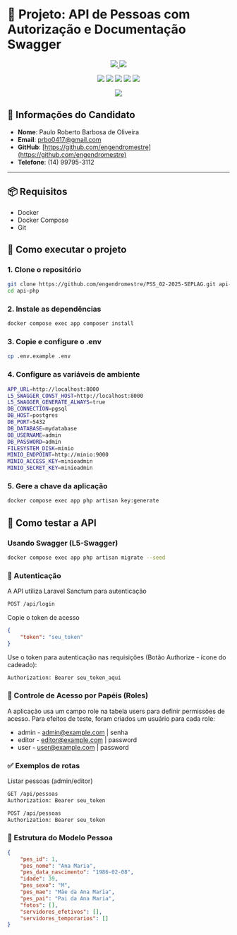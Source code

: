 # 📄 Projeto: API de Pessoas com Autorização e Documentação Swagger

<p align="center">
<a href="LICENSE">
  <img src="https://img.shields.io/badge/license-MIT-green">
</a>
<img src="https://img.shields.io/badge/release date-Apr/2025-yellow">
</p>
<p align="center">
<img src="https://img.shields.io/badge/PHP 8.2.28-777BB4?style=for-the-badge&logo=php&logoColor=white">
<img src="https://img.shields.io/badge/Laravel 12.6.0-FF2D20?style=for-the-badge&logo=laravel&logoColor=white">
<img src="https://img.shields.io/badge/PostgreSQL-latest-336791?style=for-the-badge&logo=postgresql&logoColor=white">
<img src="https://img.shields.io/badge/Nginx-latest-009639?style=for-the-badge&logo=nginx&logoColor=white">
<img src="https://img.shields.io/badge/MinIO-latest-C72E1C?style=for-the-badge&logo=minio&logoColor=white">
</p>
<p align="center">
<a href="https://linktr.ee/prbo" target="_blank"><img src="https://img.shields.io/badge/linktree-39E09B?style=for-the-badge&logo=linktree&logoColor=white"></a>
</p>

## 👤 Informações do Candidato

-   **Nome**: Paulo Roberto Barbosa de Oliveira
-   **Email**: prbo0417@gmail.com
-   **GitHub**: [https://github.com/engendromestre](https://github.com/engendromestre)
-   **Telefone**: (14) 99795-3112

---

## 📦 Requisitos

-   Docker
-   Docker Compose
-   Git

## 🚀 Como executar o projeto

### 1. Clone o repositório

```bash
git clone https://github.com/engendromestre/PSS_02-2025-SEPLAG.git api-php
cd api-php
```

### 2. Instale as dependências

```bash
docker compose exec app composer install
```

### 3. Copie e configure o .env

```bash
cp .env.example .env
```

### 4. Configure as variáveis de ambiente

```bash
APP_URL=http://localhost:8000
L5_SWAGGER_CONST_HOST=http://localhost:8000
L5_SWAGGER_GENERATE_ALWAYS=true
DB_CONNECTION=pgsql
DB_HOST=postgres
DB_PORT=5432
DB_DATABASE=mydatabase
DB_USERNAME=admin
DB_PASSWORD=admin
FILESYSTEM_DISK=minio
MINIO_ENDPOINT=http://minio:9000
MINIO_ACCESS_KEY=minioadmin
MINIO_SECRET_KEY=minioadmin
```

### 5. Gere a chave da aplicação

```bash
docker compose exec app php artisan key:generate
```

## 🧪 Como testar a API

### Usando Swagger (L5-Swagger)

```bash
docker compose exec app php artisan migrate --seed
```

### 🔐 Autenticação

A API utiliza Laravel Sanctum para autenticação

```bash
POST /api/login
```

Copie o token de acesso

```json
{
    "token": "seu_token"
}
```

Use o token para autenticação nas requisições (Botão Authorize - ícone do cadeado):

```bash
Authorization: Bearer seu_token_aqui
```

### 🧾 Controle de Acesso por Papéis (Roles)

A aplicação usa um campo role na tabela users para definir permissões de acesso. Para efeitos de teste, foram criados um usuário para cada role:

-   admin - admin@example.com | senha
-   editor - editor@example.com | password
-   user - user@example.com | password

### ✅ Exemplos de rotas

Listar pessoas (admin/editor)

```bash
GET /api/pessoas
Authorization: Bearer seu_token
```

```bash
POST /api/pessoas
Authorization: Bearer seu_token
```

### 🧬 Estrutura do Modelo Pessoa

```json
{
    "pes_id": 1,
    "pes_nome": "Ana Maria",
    "pes_data_nascimento": "1986-02-08",
    "idade": 39,
    "pes_sexo": "M",
    "pes_mae": "Mãe da Ana Maria",
    "pes_pai": "Pai da Ana Maria",
    "fotos": [],
    "servidores_efetivos": [],
    "servidores_temporarios": []
}
```
